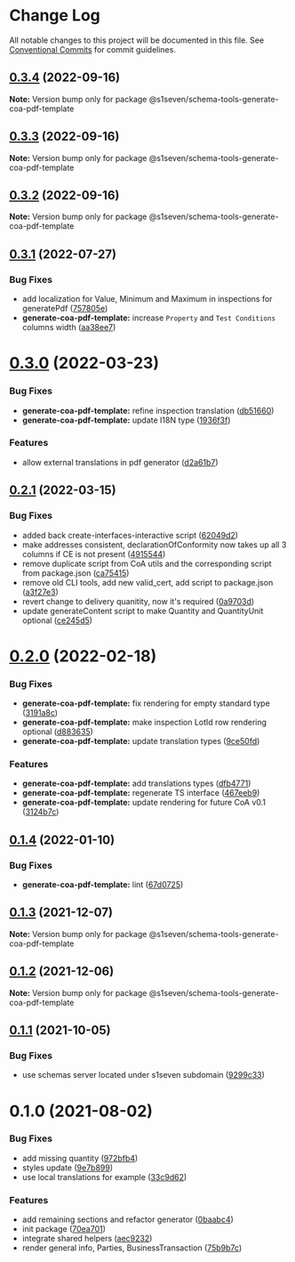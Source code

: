 # Change Log

All notable changes to this project will be documented in this file.
See [Conventional Commits](https://conventionalcommits.org) for commit guidelines.

## [0.3.4](https://github.com/s1seven/schema-tools/compare/@s1seven/schema-tools-generate-coa-pdf-template@0.3.3...@s1seven/schema-tools-generate-coa-pdf-template@0.3.4) (2022-09-16)

**Note:** Version bump only for package @s1seven/schema-tools-generate-coa-pdf-template





## [0.3.3](https://github.com/s1seven/schema-tools/compare/@s1seven/schema-tools-generate-coa-pdf-template@0.3.2...@s1seven/schema-tools-generate-coa-pdf-template@0.3.3) (2022-09-16)

**Note:** Version bump only for package @s1seven/schema-tools-generate-coa-pdf-template





## [0.3.2](https://github.com/s1seven/schema-tools/compare/@s1seven/schema-tools-generate-coa-pdf-template@0.3.1...@s1seven/schema-tools-generate-coa-pdf-template@0.3.2) (2022-09-16)

**Note:** Version bump only for package @s1seven/schema-tools-generate-coa-pdf-template





## [0.3.1](https://github.com/s1seven/schema-tools/compare/@s1seven/schema-tools-generate-coa-pdf-template@0.3.0...@s1seven/schema-tools-generate-coa-pdf-template@0.3.1) (2022-07-27)


### Bug Fixes

* add localization for Value, Minimum and Maximum in inspections for generatePdf ([757805e](https://github.com/s1seven/schema-tools/commit/757805e27e71ca080efb2c17fb5907b4a5f5e48d))
* **generate-coa-pdf-template:** increase `Property` and `Test Conditions` columns width ([aa38ee7](https://github.com/s1seven/schema-tools/commit/aa38ee793b930d0551c780cf5c6c0b0ba171a682))





# [0.3.0](http://github.com/s1seven/schema-tools/compare/@s1seven/schema-tools-generate-coa-pdf-template@0.2.1...@s1seven/schema-tools-generate-coa-pdf-template@0.3.0) (2022-03-23)


### Bug Fixes

* **generate-coa-pdf-template:** refine inspection translation ([db51660](http://github.com/s1seven/schema-tools/commit/db51660f673999489313392d0fe78debfa86c681))
* **generate-coa-pdf-template:** update I18N type ([1936f3f](http://github.com/s1seven/schema-tools/commit/1936f3f84dcd9a31f8ae14d871be286a495b9677))


### Features

* allow external translations in pdf generator ([d2a61b7](http://github.com/s1seven/schema-tools/commit/d2a61b79a08cfecfe4daabaedaa094a823e4caa8))





## [0.2.1](http://github.com/s1seven/schema-tools/compare/@s1seven/schema-tools-generate-coa-pdf-template@0.2.0...@s1seven/schema-tools-generate-coa-pdf-template@0.2.1) (2022-03-15)


### Bug Fixes

* added back create-interfaces-interactive script ([62049d2](http://github.com/s1seven/schema-tools/commit/62049d299eb7c2a7b95aab242012704be0c0d711))
* make addresses consistent, declarationOfConformity now takes up all 3 columns if CE is not present ([4915544](http://github.com/s1seven/schema-tools/commit/49155440dcb21989374b76b0cdf87f43926df59d))
* remove duplicate script from CoA utils and the corresponding script from package.json ([ca75415](http://github.com/s1seven/schema-tools/commit/ca75415bef790ac3632af80faa1e02d1f4875cec))
* remove old CLI tools, add new valid_cert, add script to package.json ([a3f27e3](http://github.com/s1seven/schema-tools/commit/a3f27e3fee645bd9da8e00d64c4e497fc8ba63c5))
* revert change to delivery quanitity, now it's required ([0a9703d](http://github.com/s1seven/schema-tools/commit/0a9703d7d2b0365b8aebec601deae41979b345c7))
* update generateContent script to make Quantity and QuantityUnit optional ([ce245d5](http://github.com/s1seven/schema-tools/commit/ce245d5ae5c0ae0294ca9671787033fbdbcee415))





# [0.2.0](http://github.com/s1seven/schema-tools/compare/@s1seven/schema-tools-generate-coa-pdf-template@0.1.4...@s1seven/schema-tools-generate-coa-pdf-template@0.2.0) (2022-02-18)


### Bug Fixes

* **generate-coa-pdf-template:** fix rendering for empty standard type ([3191a8c](http://github.com/s1seven/schema-tools/commit/3191a8c18c7ff5691de5b20c32628abc8dd30f29))
* **generate-coa-pdf-template:** make inspection LotId row rendering optional ([d883635](http://github.com/s1seven/schema-tools/commit/d8836355ec101ae6d06edfd55f36759bd37ea079))
* **generate-coa-pdf-template:** update translation types ([9ce50fd](http://github.com/s1seven/schema-tools/commit/9ce50fd92362ac40398d7ba678b36c839c21d262))


### Features

* **generate-coa-pdf-template:** add translations types ([dfb4771](http://github.com/s1seven/schema-tools/commit/dfb4771f0df6320044dd9e01e1ec8b322a1c5070))
* **generate-coa-pdf-template:** regenerate TS interface ([467eeb9](http://github.com/s1seven/schema-tools/commit/467eeb9ee2e12684ae43821ce1bb5e396f6277ce))
* **generate-coa-pdf-template:** update rendering for future CoA v0.1 ([3124b7c](http://github.com/s1seven/schema-tools/commit/3124b7caeba41783fe8482b5e25512b759a780c3))





## [0.1.4](http://github.com/s1seven/schema-tools/compare/@s1seven/schema-tools-generate-coa-pdf-template@0.1.3...@s1seven/schema-tools-generate-coa-pdf-template@0.1.4) (2022-01-10)


### Bug Fixes

* **generate-coa-pdf-template:** lint ([67d0725](http://github.com/s1seven/schema-tools/commit/67d07253904a7ea20c955c9a4772dd44b3b03843))





## [0.1.3](http://github.com/s1seven/schema-tools/compare/@s1seven/schema-tools-generate-coa-pdf-template@0.1.2...@s1seven/schema-tools-generate-coa-pdf-template@0.1.3) (2021-12-07)

**Note:** Version bump only for package @s1seven/schema-tools-generate-coa-pdf-template





## [0.1.2](http://github.com/s1seven/schema-tools/compare/@s1seven/schema-tools-generate-coa-pdf-template@0.1.1...@s1seven/schema-tools-generate-coa-pdf-template@0.1.2) (2021-12-06)

**Note:** Version bump only for package @s1seven/schema-tools-generate-coa-pdf-template





## [0.1.1](http://github.com/s1seven/schema-tools/compare/@s1seven/schema-tools-generate-coa-pdf-template@0.1.0...@s1seven/schema-tools-generate-coa-pdf-template@0.1.1) (2021-10-05)


### Bug Fixes

* use schemas server located under s1seven subdomain ([9299c33](http://github.com/s1seven/schema-tools/commit/9299c33ecbe2bc414ec76b893f4c222ace6305e0))





# 0.1.0 (2021-08-02)


### Bug Fixes

* add missing quantity ([972bfb4](http://github.com/s1seven/schema-tools/commit/972bfb40406617918c4b02f467832049933b8049))
* styles update ([9e7b899](http://github.com/s1seven/schema-tools/commit/9e7b899b6551fb745c8ac7674daec04b15ee8e3e))
* use local translations for example ([33c9d62](http://github.com/s1seven/schema-tools/commit/33c9d627d66e88dd51d799e1df22ff4e495eeb1f))


### Features

* add remaining sections and refactor generator ([0baabc4](http://github.com/s1seven/schema-tools/commit/0baabc47448cc25b35a0d117958a6ddc9f9222e5))
* init package ([70ea701](http://github.com/s1seven/schema-tools/commit/70ea70185143f31a9b455703f01a94e0580fbe74))
* integrate shared helpers ([aec9232](http://github.com/s1seven/schema-tools/commit/aec92328257c5bf0ae510e53f3959aea059cf444))
* render general info, Parties, BusinessTransaction ([75b9b7c](http://github.com/s1seven/schema-tools/commit/75b9b7cfe2b85fce4d1d9600d75d75b2698c88ed))
